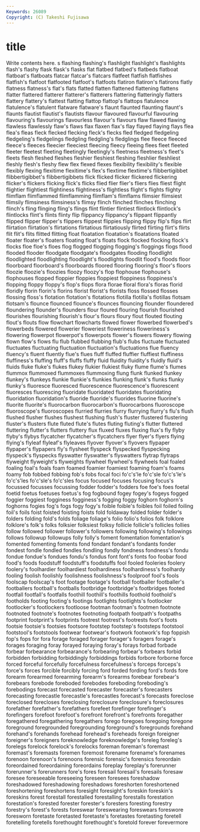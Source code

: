 ```yaml
---
Keywords: 26089 
Copyright: (C) Takeshi Fujisawa
---
```


# title

Write contents here.
s flashing flashing's flashlight flashlight's flashlights flash's flashy flask flask's
flasks flat flatbed flatbed's flatbeds flatboat flatboat's flatboats flatcar flatcar's
flatcars flatfeet flatfish flatfishes flatfish's flatfoot flatfooted flatfoot's flatfoots flatiron
flatiron's flatirons flatly flatness flatness's flat's flats flatted flatten flattened
flattening flattens flatter flattered flatterer flatterer's flatterers flattering flatteringly flatters
flattery flattery's flattest flatting flattop flattop's flattops flatulence flatulence's flatulent
flatware flatware's flaunt flaunted flaunting flaunt's flaunts flautist flautist's flautists
flavour flavoured flavourful flavouring flavouring's flavourings flavourless flavour's flavours flaw
flawed flawing flawless flawlessly flaw's flaws flax flaxen flax's flay
flayed flaying flays flea flea's fleas fleck flecked flecking fleck's
flecks fled fledged fledgeling fledgeling's fledgelings fledgling fledgling's fledglings flee
fleece fleeced fleece's fleeces fleecier fleeciest fleecing fleecy fleeing flees
fleet fleeted fleeter fleetest fleeting fleetingly fleetingly's fleetness fleetness's fleet's
fleets flesh fleshed fleshes fleshier fleshiest fleshing fleshlier fleshliest fleshly
flesh's fleshy flew flex flexed flexes flexibility flexibility's flexible flexibly
flexing flexitime flexitime's flex's flextime flextime's flibbertigibbet flibbertigibbet's flibbertigibbets flick
flicked flicker flickered flickering flicker's flickers flicking flick's flicks flied
flier flier's fliers flies fliest flight flightier flightiest flightiness flightiness's
flightless flight's flights flighty flimflam flimflammed flimflamming flimflam's flimflams flimsier
flimsiest flimsily flimsiness flimsiness's flimsy flinch flinched flinches flinching flinch's
fling flinging fling's flings flint flintier flintiest flintlock flintlock's flintlocks
flint's flints flinty flip flippancy flippancy's flippant flippantly flipped flipper
flipper's flippers flippest flippies flipping flippy flip's flips flirt flirtation
flirtation's flirtations flirtatious flirtatiously flirted flirting flirt's flirts flit flit's
flits flitted flitting float floatation floatation's floatations floated floater floater's
floaters floating float's floats flock flocked flocking flock's flocks floe
floe's floes flog flogged flogging flogging's floggings flogs flood flooded
flooder floodgate floodgate's floodgates flooding floodlight floodlighted floodlighting floodlight's floodlights
floodlit flood's floods floor floorboard floorboard's floorboards floored flooring flooring's
floor's floors floozie floozie's floozies floozy floozy's flop flophouse flophouse's
flophouses flopped floppier floppies floppiest floppiness floppiness's flopping floppy floppy's
flop's flops flora florae floral flora's floras florid floridly florin
florin's florins florist florist's florists floss flossed flosses flossing floss's
flotation flotation's flotations flotilla flotilla's flotillas flotsam flotsam's flounce flounced
flounce's flounces flouncing flounder floundered floundering flounder's flounders flour floured
flouring flourish flourished flourishes flourishing flourish's flour's flours floury flout
flouted flouting flout's flouts flow flowchart flowcharts flowed flower flowerbed
flowerbed's flowerbeds flowered flowerier floweriest floweriness floweriness's flowering flowerpot flowerpot's
flowerpots flower's flowers flowery flowing flown flow's flows flu flub
flubbed flubbing flub's flubs fluctuate fluctuated fluctuates fluctuating fluctuation fluctuation's
fluctuations flue fluency fluency's fluent fluently flue's flues fluff fluffed
fluffier fluffiest fluffiness fluffiness's fluffing fluff's fluffs fluffy fluid fluidity
fluidity's fluidly fluid's fluids fluke fluke's flukes flukey flukier flukiest
fluky flume flume's flumes flummox flummoxed flummoxes flummoxing flung flunk
flunked flunkey flunkey's flunkeys flunkie flunkie's flunkies flunking flunk's flunks
flunky flunky's fluoresce fluoresced fluorescence fluorescence's fluorescent fluoresces fluorescing fluoridate
fluoridated fluoridates fluoridating fluoridation fluoridation's fluoride fluoride's fluorides fluorine fluorine's
fluorite fluorite's fluorocarbon fluorocarbon's fluorocarbons fluoroscope fluoroscope's fluoroscopes flurried flurries
flurry flurrying flurry's flu's flush flushed flusher flushes flushest flushing
flush's fluster flustered flustering fluster's flusters flute fluted flute's flutes
fluting fluting's flutter fluttered fluttering flutter's flutters fluttery flux fluxed
fluxes fluxing flux's fly flyby flyby's flybys flycatcher flycatcher's flycatchers
flyer flyer's flyers flying flying's flyleaf flyleaf's flyleaves flyover flyover's
flyovers flypaper flypaper's flypapers fly's flysheet flyspeck flyspecked flyspecking flyspeck's
flyspecks flyswatter flyswatter's flyswatters flytrap flytraps flyweight flyweight's flyweights flywheel
flywheel's flywheels foal foaled foaling foal's foals foam foamed foamier
foamiest foaming foam's foams foamy fob fobbed fobbing fob's fobs
focal foci fo'c's'le fo'c'sle fo'c's'le's fo'c's'les fo'c'sle's fo'c'sles focus focused
focuses focusing focus's focussed focusses focussing fodder fodder's fodders foe
foe's foes foetal foetid foetus foetuses foetus's fog fogbound fogey
fogey's fogeys fogged foggier foggiest fogginess fogginess's fogging foggy foghorn
foghorn's foghorns fogies fog's fogs fogy fogy's foible foible's foibles
foil foiled foiling foil's foils foist foisted foisting foists fold
foldaway folded folder folder's folders folding fold's folds foliage foliage's
folio folio's folios folk folklore folklore's folk's folks folksier folksiest
folksy follicle follicle's follicles follies follow followed follower follower's followers
following following's followings follows followup followups folly folly's foment fomentation
fomentation's fomented fomenting foments fond fondant fondant's fondants fonder fondest
fondle fondled fondles fondling fondly fondness fondness's fondu fondue fondue's
fondues fondu's fondus font font's fonts foo foobar food food's
foods foodstuff foodstuff's foodstuffs fool fooled fooleries foolery foolery's foolhardier
foolhardiest foolhardiness foolhardiness's foolhardy fooling foolish foolishly foolishness foolishness's foolproof
fool's fools foolscap foolscap's foot footage footage's football footballer footballer's
footballers football's footballs footbridge footbridge's footbridges footed footfall footfall's footfalls
foothill foothill's foothills foothold foothold's footholds footing footing's footings footlights
footlights's footlocker footlocker's footlockers footloose footman footman's footmen footnote footnoted
footnote's footnotes footnoting footpath footpath's footpaths footprint footprint's footprints footrest
footrest's footrests foot's foots footsie footsie's footsies footsore footstep footstep's
footsteps footstool footstool's footstools footwear footwear's footwork footwork's fop foppish
fop's fops for fora forage foraged forager forager's foragers forage's
forages foraging foray forayed foraying foray's forays forbad forbade forbear
forbearance forbearance's forbearing forbear's forbears forbid forbidden forbidding forbiddingly forbiddings
forbids forbore forborne force forced forceful forcefully forcefulness forcefulness's forceps
forceps's force's forces forcible forcibly forcing ford forded fording ford's
fords fore forearm forearmed forearming forearm's forearms forebear forebear's forebears
forebode foreboded forebodes foreboding foreboding's forebodings forecast forecasted forecaster forecaster's
forecasters forecasting forecastle forecastle's forecastles forecast's forecasts foreclose foreclosed forecloses
foreclosing foreclosure foreclosure's foreclosures forefather forefather's forefathers forefeet forefinger forefinger's
forefingers forefoot forefoot's forefront forefront's forefronts foregather foregathered foregathering foregathers
forego foregoes foregoing foregone foreground foregrounded foregrounding foreground's foregrounds forehand
forehand's forehands forehead forehead's foreheads foreign foreigner foreigner's foreigners foreknowledge
foreknowledge's foreleg foreleg's forelegs forelock forelock's forelocks foreman foreman's foremast
foremast's foremasts foremen foremost forename forename's forenames forenoon forenoon's forenoons
forensic forensic's forensics foreordain foreordained foreordaining foreordains foreplay foreplay's forerunner
forerunner's forerunners fore's fores foresail foresail's foresails foresaw foresee foreseeable
foreseeing foreseen foresees foreshadow foreshadowed foreshadowing foreshadows foreshorten foreshortened foreshortening
foreshortens foresight foresight's foreskin foreskin's foreskins forest forestall forestalled forestalling
forestalls forestation forestation's forested forester forester's foresters foresting forestry forestry's
forest's forests foreswear foreswearing foreswears foreswore foresworn foretaste foretasted foretaste's
foretastes foretasting foretell foretelling foretells forethought forethought's foretold forever forevermore
